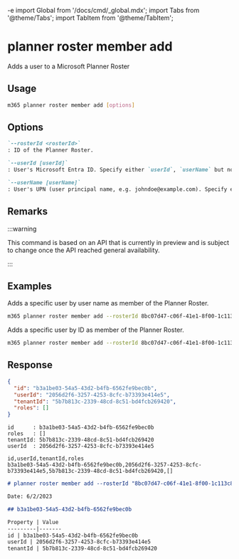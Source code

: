 -e <!-- DISCLAIMER: All secrets, passwords, and sensitive values in this document are examples only and not real credentials. -->
import Global from '/docs/cmd/_global.mdx';
import Tabs from '@theme/Tabs';
import TabItem from '@theme/TabItem';

# planner roster member add

Adds a user to a Microsoft Planner Roster

## Usage

```sh
m365 planner roster member add [options]
```

## Options

```md definition-list
`--rosterId <rosterId>`
: ID of the Planner Roster.

`--userId [userId]`
: User's Microsoft Entra ID. Specify either `userId`, `userName` but not both.

`--userName [userName]`
: User's UPN (user principal name, e.g. johndoe@example.com). Specify either `userId`, `userName` but not both.
```

<Global />

## Remarks

:::warning

This command is based on an API that is currently in preview and is subject to change once the API reached general availability.

:::

## Examples

Adds a specific user by user name as member of the Planner Roster.

```sh
m365 planner roster member add --rosterId 8bc07d47-c06f-41e1-8f00-1c113c8f6067 --userName john.doe@contoso.com
```

Adds a specific user by ID as member of the Planner Roster.

```sh
m365 planner roster member add --rosterId 8bc07d47-c06f-41e1-8f00-1c113c8f6067 --userId d049a857-f1c3-4fb3-a629-d8cfb3bd7275
```

## Response

<Tabs>
  <TabItem value="JSON">

  ```json
  {
    "id": "b3a1be03-54a5-43d2-b4fb-6562fe9bec0b",
    "userId": "2056d2f6-3257-4253-8cfc-b73393e414e5",
    "tenantId": "5b7b813c-2339-48cd-8c51-bd4fcb269420",
    "roles": []
  }
  ```

  </TabItem>
  <TabItem value="Text">

  ```text
  id      : b3a1be03-54a5-43d2-b4fb-6562fe9bec0b
  roles   : []
  tenantId: 5b7b813c-2339-48cd-8c51-bd4fcb269420
  userId  : 2056d2f6-3257-4253-8cfc-b73393e414e5
  ```

  </TabItem>
  <TabItem value="CSV">

  ```csv
  id,userId,tenantId,roles
  b3a1be03-54a5-43d2-b4fb-6562fe9bec0b,2056d2f6-3257-4253-8cfc-b73393e414e5,5b7b813c-2339-48cd-8c51-bd4fcb269420,[]
  ```

  </TabItem>
  <TabItem value="Markdown">

  ```md
  # planner roster member add --rosterId "8bc07d47-c06f-41e1-8f00-1c113c8f6067" --userId "2056d2f6-3257-4253-8cfc-b73393e414e5"

  Date: 6/2/2023

  ## b3a1be03-54a5-43d2-b4fb-6562fe9bec0b

  Property | Value
  ---------|-------
  id | b3a1be03-54a5-43d2-b4fb-6562fe9bec0b
  userId | 2056d2f6-3257-4253-8cfc-b73393e414e5
  tenantId | 5b7b813c-2339-48cd-8c51-bd4fcb269420
  ```

  </TabItem>
</Tabs>
